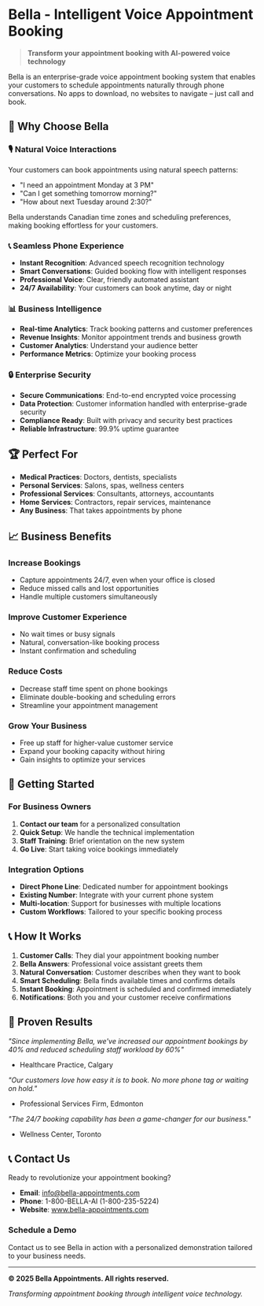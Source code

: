 # Bella - Intelligent Voice Appointment Booking

> **Transform your appointment booking with AI-powered voice technology**

Bella is an enterprise-grade voice appointment booking system that enables your customers to schedule appointments naturally through phone conversations. No apps to download, no websites to navigate – just call and book.

## 🌟 Why Choose Bella

### 🎙️ **Natural Voice Interactions**
Your customers can book appointments using natural speech patterns:
- "I need an appointment Monday at 3 PM"
- "Can I get something tomorrow morning?"
- "How about next Tuesday around 2:30?"

Bella understands Canadian time zones and scheduling preferences, making booking effortless for your customers.

### 📞 **Seamless Phone Experience**
- **Instant Recognition**: Advanced speech recognition technology
- **Smart Conversations**: Guided booking flow with intelligent responses
- **Professional Voice**: Clear, friendly automated assistant
- **24/7 Availability**: Your customers can book anytime, day or night

### 📊 **Business Intelligence**
- **Real-time Analytics**: Track booking patterns and customer preferences
- **Revenue Insights**: Monitor appointment trends and business growth
- **Customer Analytics**: Understand your audience better
- **Performance Metrics**: Optimize your booking process

### 🔒 **Enterprise Security**
- **Secure Communications**: End-to-end encrypted voice processing
- **Data Protection**: Customer information handled with enterprise-grade security
- **Compliance Ready**: Built with privacy and security best practices
- **Reliable Infrastructure**: 99.9% uptime guarantee

## 🏆 Perfect For

- **Medical Practices**: Doctors, dentists, specialists
- **Personal Services**: Salons, spas, wellness centers
- **Professional Services**: Consultants, attorneys, accountants
- **Home Services**: Contractors, repair services, maintenance
- **Any Business**: That takes appointments by phone

## 📈 Business Benefits

### **Increase Bookings**
- Capture appointments 24/7, even when your office is closed
- Reduce missed calls and lost opportunities
- Handle multiple customers simultaneously

### **Improve Customer Experience**
- No wait times or busy signals
- Natural, conversation-like booking process
- Instant confirmation and scheduling

### **Reduce Costs**
- Decrease staff time spent on phone bookings
- Eliminate double-booking and scheduling errors
- Streamline your appointment management

### **Grow Your Business**
- Free up staff for higher-value customer service
- Expand your booking capacity without hiring
- Gain insights to optimize your services

## 🚀 Getting Started

### For Business Owners
1. **Contact our team** for a personalized consultation
2. **Quick Setup**: We handle the technical implementation
3. **Staff Training**: Brief orientation on the new system
4. **Go Live**: Start taking voice bookings immediately

### Integration Options
- **Direct Phone Line**: Dedicated number for appointment bookings
- **Existing Number**: Integrate with your current phone system
- **Multi-location**: Support for businesses with multiple locations
- **Custom Workflows**: Tailored to your specific booking process

## 📞 How It Works

1. **Customer Calls**: They dial your appointment booking number
2. **Bella Answers**: Professional voice assistant greets them
3. **Natural Conversation**: Customer describes when they want to book
4. **Smart Scheduling**: Bella finds available times and confirms details
5. **Instant Booking**: Appointment is scheduled and confirmed immediately
6. **Notifications**: Both you and your customer receive confirmations

## 🎯 Proven Results

*"Since implementing Bella, we've increased our appointment bookings by 40% and reduced scheduling staff workload by 60%"*
- Healthcare Practice, Calgary

*"Our customers love how easy it is to book. No more phone tag or waiting on hold."*
- Professional Services Firm, Edmonton

*"The 24/7 booking capability has been a game-changer for our business."*
- Wellness Center, Toronto

## 📞 Contact Us

Ready to revolutionize your appointment booking?

- **Email**: info@bella-appointments.com
- **Phone**: 1-800-BELLA-AI (1-800-235-5224)
- **Website**: www.bella-appointments.com

### Schedule a Demo
Contact us to see Bella in action with a personalized demonstration tailored to your business needs.

---

**© 2025 Bella Appointments. All rights reserved.**

*Transforming appointment booking through intelligent voice technology.*